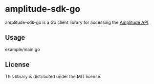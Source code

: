 # amplitude-sdk-go

amplitude-sdk-go is a Go client library for accessing the [Amplitude API](https://developers.amplitude.com/docs).

## Usage

example/main.go

## License

This library is distributed under the MIT license.
